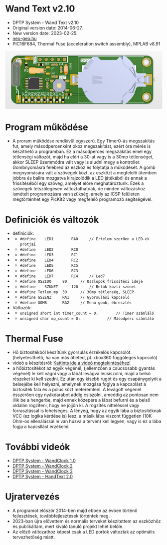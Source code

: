 # Wand Text v2.10
* DPTP System - Wand Text v2.10
* Original version date: 2014-06-27.
* New version date: 2023-02-25.
* [neo-geo.hu](http://neo-geo.hu)
* PIC16F684, Thermal Fuse (acceleration switch assembly), MPLAB v8.91

![Wand Text v2.10](https://github.com/DPTPSystem/WandText/blob/master/images/wandtext_1.PNG "Wand Text v2.10")

# Program működése
- A proram müködése rendkívűl egyszerű. Egy Timer0-ás megszakítás fut, amely másodpercenként okoz megszakítást, ezért óra mérés is készíthető
a programban. Ez a másodperces megszakítás emel egy tétlenségi változót, majd ha eléri a 30-at vagy is a 30mp tétlenséget, akkor
SLEEP üzemmódra vált vagy is aludni megy a kontroller. Gombnyomásra felébred az eszköz és folytatja a működését. A gomb megnyomására vált a szövegek közt,
az eszközt a megfelelő ütemben jobbra és ballra mozgatva kirajzolódik a LED játékából és annak a frissítéséből egy szöveg, amelyet 
előre meghatároztunk. Ezek a szövegek tetszőlegesen változtathatóak, de minden változáshoz ismételt programozásra van szükség, amely
az ICSP felületen megtörténhet egy PicKit2 vagy megfelelő programozó segítségével.

# Definiciók és változók
- definiciók:
- - `#define	LED1		RA0		// Értelem szerűen a LED-ek protjai`
- - `#define	LED2		RC0`
- - `#define	LED3		RC1`
- - `#define	LED4		RC2`
- - `#define	LED5		RC5`
- - `#define	LED6		RC3`
- - `#define	LED7		RC4		// Led7`
- - `#define OSZIDO		80		// Oszlopok frissítési ideje`
- - `#define	SZUNET		120		// Betük közti szünet`
- - `#define Tetlen_mp	30		// 30mp tétlenség, SLEEP`
- - `#define GSZENZ		RA1		// Gyorsulási kapcsoló`
- - `#define GOMB		RA2		// Menü gomb, ébresztés`
- Változók:
- - `unsigned short int timer_count = 0;		// Timer számláló`
- - `unsigned char mp_count = 0;			// Másodperc számláló`

# Thermal Fuse
- Hő biztosítékból készítünk gyorsulás érzékelős kapcsolót. (helyetesíthető, ha van más ötleted, pl. xbox360 függőleges kapcsoló)
- videó a készítésről: [Kattints ide a videó megtekintéséhez!](https://youtu.be/Vj7QPg4JtCE)
- a hőbiztosítékot az egyik végénél, (jellemzően a csúcsosabb gyantás végénél) le kell vágni vagy a lábát levágva lecsiszolni, 
majd a belső részeket ki kell szedni. Ez után egy kisebb rugót és egy csapánygolyót a belsejébe kell helyezni, amelynek mozgása 
foglya a kapcsolást a biztosíték fala és a polus közt meteremteni. A levágott végénél ésszerően egy nyákdarabot addig csiszolni,
ameddig az pontosan nem illik be a hengerbe, majd ennek közepére a lábat befurni és a belső oldalán rögzíteni, hogy ne jöjjön ki.
A rögzítés nitteléssel vagy forrasztással is lehetséges. A lényeg, hogy az egyik lába a biztosítéknak VCC (ez logika kérdése is)
lesz, a másik lába viszont független (10K Ohm-os ellenálással le van húzva a terven) kell legyen, vagy is ez a lába fogja a kapcsllást 
érzékelni.

# További videók
- [DPTP System - WandClock 1.0](https://youtu.be/EMNUdDG5QfQ)
- [DPTP System - WandClock 2](https://youtu.be/C4ieYFhOSFA)
- [DPTP System - WandClock 3](https://youtu.be/fKSn2c8CGdg)
- [DPTP System - HandText 2.0](https://youtu.be/XQEPS1zDwPo)

# Ujratervezés
-  A programot először 2014-ben majd ebben az évben történő fejlesztések, továbbfejlesztések történtek meg.
- 2023-ban újra elővettem és normális terveket készítettem az eszközhőz és publikáltam, mert kiváló tanuló projekt lehet belőle.
- Az előző változathoz képest csak a LED portok változtak az optimális tervezhetőség miatt.